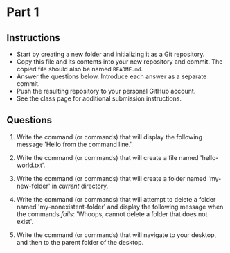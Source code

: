 # Part 1

## Instructions
- Start by creating a new folder and initializing it as a Git repository.
- Copy this file and its contents into your new repository and commit. The copied file should also be named `README.md`.
- Answer the questions below. Introduce each answer as a separate commit.
- Push the resulting repository to your personal GitHub account.
- See the class page for additional submission instructions.

## Questions
1. Write the command (or commands) that will display the following message 'Hello from the command line.'
<your-answer-here>

2. Write the command (or commands) that will create a file named 'hello-world.txt'.
<your-answer-here>

3. Write the command (or commands) that will create a folder named 'my-new-folder' in _current_ directory.
<your-answer-here>

4. Write the command (or commands) that will attempt to delete a folder named 'my-nonexistent-folder' and display the following message when the commands _fails_: 'Whoops, cannot delete a folder that does not exist'.
<your-answer-here>

5. Write the command (or commands) that will navigate to your desktop, and then to the parent folder of the desktop.
<your-answer-here>